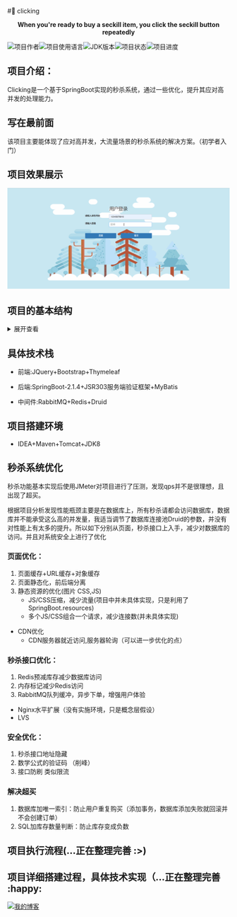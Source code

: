 #:crossed_fingers: clicking
<center><b>When you're ready to buy a seckill item, you click the seckill button repeatedly </b></center>

![项目作者](https://img.shields.io/badge/author-soyanga-orange.svg)![项目使用语言](https://img.shields.io/badge/language-java-yellow.svg)![JDK版本](https://img.shields.io/badge/JDK-1.8-brightgreen.svg)![项目状态](https://img.shields.io/badge/clicking-doing-green.svg)![项目进度](http://progressed.io/bar/80?title=progress)

## 项目介绍：

Clicking是一个基于SpringBoot实现的秒杀系统，通过一些优化，提升其应对高并发的处理能力。

## 写在最前面

该项目主要能体现了应对高并发，大流量场景的秒杀系统的解决方案。（初学者入门）

## 项目效果展示

![ProjectPresentations3](https://github.com/SOYANGA/clicking/blob/master/img/ProjectPresentations.gif)

## 项目的基本结构

<details>
<summary>展开查看</summary>
<pre><code>
.
├─main
│  ├─java
│  │  └─com
│  │      └─github
│  │          └─soyanga
│  │              └─secondskillsystem
│  │                  ├─access  	-- 防刷限流组件
│  │                  ├─config		-- 方法参数解析组件
│  │                  ├─controller	-- MVC的web层
│  │                  ├─dao			-- 数据库操作
│  │                  ├─domain		-- 实体类
│  │                  ├─exception	-- 全局异常处理
│  │                  ├─rabbitmq	-- RabbitMq组件
│  │                  ├─redis		-- Redis,Jedis 相关缓存配置
│  │                  ├─result		-- 请求结果封装
│  │                  ├─service		-- 服务层实现
│  │                  ├─util		-- 工具组件
│  │                  ├─Validator	-- 登陆号码校验组件
│  │                  └─vo			-- 返回视图整合处理
│  └─resources
│      ├─static
│      │  ├─bootstrap
│      │  │  ├─css
│      │  │  ├─fonts
│      │  │  └─js
│      │  ├─img		--图片资源
│      │  ├─jquery-validation
│      │  │  └─localization
│      │  ├─js
│      │  └─layer
│      │      ├─mobile
│      │      │  └─need
│      │      └─skin
│      │          └─default
│      └─templates	-- 存放Thymeleaf模板引擎所需的HTML
└─test
    └─java	-- 测试文件
</code></pre>
</details>


## 具体技术栈

- 前端:JQuery+Bootstrap+Thymeleaf

- 后端:SpringBoot-2.1.4+JSR303服务端验证框架+MyBatis

- 中间件:RabbitMQ+Redis+Druid

## 项目搭建环境

- IDEA+Maven+Tomcat+JDK8

## 秒杀系统优化

秒杀功能基本实现后使用JMeter对项目进行了压测，发现qps并不是很理想，且出现了超买。

根据项目分析发现性能瓶颈主要是在数据库上，所有秒杀请都会访问数据库，数据库并不能承受这么高的并发量，我适当调节了数据库连接池Druid的参数，并没有对性能上有太多的提升。所以如下分别从页面，秒杀接口上入手，减少对数据库的访问。并且对系统安全上进行了优化

### 页面优化：

1. 页面缓存+URL缓存+对象缓存
2. 页面静态化，前后端分离
3. 静态资源的优化(图片 CSS,JS)
   - JS/CSS压缩，减少流量(项目中并未具体实现，只是利用了SpringBoot.resources)
   - 多个JS/CSS组合一个请求，减少连接数(并未具体实现)
- CDN优化
   - CDN服务器就近访问,服务器轮询（可以进一步优化的点）

### 秒杀接口优化：

1. Redis预减库存减少数据库访问
2. 内存标记减少Redis访问
3. RabbitMQ队列缓冲，异步下单，增强用户体验
- Nginx水平扩展（没有实施环境，只是概念层假设）
- LVS

### 安全优化：

1. 秒杀接口地址隐藏
2. 数学公式的验证码 （削峰）
3. 接口防刷  类似限流

### 解决超买

1. 数据库加唯一索引：防止用户重复购买（添加事务，数据库添加失败就回滚并不会创建订单）
2. SQL加库存数量判断：防止库存变成负数

## 项目执行流程(…正在整理完善  :>)



## 项目详细搭建过程，具体技术实现（…正在整理完善 :happy:

[![我的博客](https://img.shields.io/badge/Blog-@SOYANGA-red.svg)](https://soyanga.github.io/)